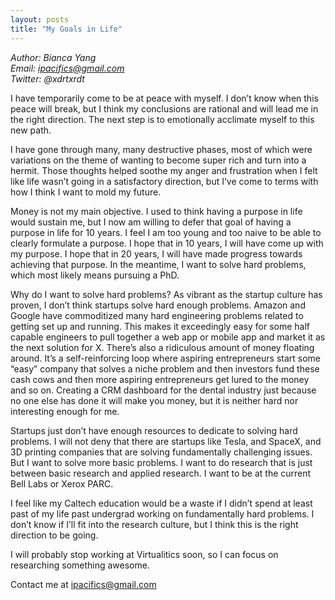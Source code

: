```yaml
---
layout: posts
title: "My Goals in Life"
---
```

*Author: Bianca Yang*<br>
*Email: ipacifics@gmail.com*<br>
*Twitter: @xdrtxrdt*<br>

I have temporarily come to be at peace with myself. I don’t know when this peace will break, but I think my conclusions are rational and will lead me in the right direction. The next step is to emotionally acclimate myself to this new path.

I have gone through many, many destructive phases, most of which were variations on the theme of wanting to become super rich and turn into a hermit. Those thoughts helped soothe my anger and frustration when I felt like life wasn’t going in a satisfactory direction, but I’ve come to terms with how I think I want to mold my future.

Money is not my main objective. I used to think having a purpose in life would sustain me, but I now am willing to defer that goal of having a purpose in life for 10 years. I feel I am too young and too naive to be able to clearly formulate a purpose. I hope that in 10 years, I will have come up with my purpose. I hope that in 20 years, I will have made progress towards achieving that purpose. In the meantime, I want to solve hard problems, which most likely means pursuing a PhD.

Why do I want to solve hard problems? As vibrant as the startup culture has proven, I don’t think startups solve hard enough problems. Amazon and Google have commoditized many hard engineering problems related to getting set up and running. This makes it exceedingly easy for some half capable engineers to pull together a web app or mobile app and market it as the next solution for X. There’s also a ridiculous amount of money floating around. It’s a self-reinforcing loop where aspiring entrepreneurs start some “easy” company that solves a niche problem and then investors fund these cash cows and then more aspiring entrepreneurs get lured to the money and so on. Creating a CRM dashboard for the dental industry just because no one else has done it will make you money, but it is neither hard nor interesting enough for me.

Startups just don’t have enough resources to dedicate to solving hard problems. I will not deny that there are startups like Tesla, and SpaceX, and 3D printing companies that are solving fundamentally challenging issues. But I want to solve more basic problems. I want to do research that is just between basic research and applied research. I want to be at the current Bell Labs or Xerox PARC.

I feel like my Caltech education would be a waste if I didn’t spend at least past of my life past undergrad working on fundamentally hard problems. I don’t know if I’ll fit into the research culture, but I think this is the right direction to be going.

I will probably stop working at Virtualitics soon, so I can focus on researching something awesome.

Contact me at ipacifics@gmail.com


